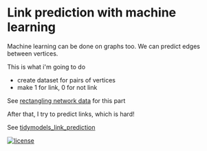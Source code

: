 # Link prediction with machine learning

Machine learning can be done on graphs too. 
We can predict edges between vertices.

This is what i'm going to do

* create dataset for pairs of vertices
* make 1 for link, 0 for not link

See [rectangling network data](rectangling_network_data.md) for this part


After that, I try to predict links, which is hard!

See [tidymodels_link_prediction](tidymodels_link_prediction.md)

[![license](https://img.shields.io/badge/license-MIT-lightgrey.svg)](http://choosealicense.com/)